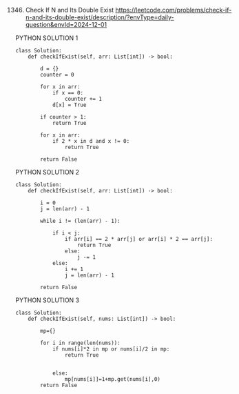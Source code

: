 1346. Check If N and Its Double Exist
https://leetcode.com/problems/check-if-n-and-its-double-exist/description/?envType=daily-question&envId=2024-12-01

PYTHON SOLUTION 1

```
class Solution:
    def checkIfExist(self, arr: List[int]) -> bool:
        
        d = {}
        counter = 0

        for x in arr:
            if x == 0:
                counter += 1
            d[x] = True
        
        if counter > 1:
            return True

        for x in arr:
            if 2 * x in d and x != 0:
                return True
        
        return False
```

PYTHON SOLUTION 2

```
class Solution:
    def checkIfExist(self, arr: List[int]) -> bool:
        
        i = 0
        j = len(arr) - 1

        while i != (len(arr) - 1):

            if i < j:
                if arr[i] == 2 * arr[j] or arr[i] * 2 == arr[j]:
                    return True
                else:
                    j -= 1
            else:
                i += 1
                j = len(arr) - 1
            
        return False
```

PYTHON SOLUTION 3

```
class Solution:
    def checkIfExist(self, nums: List[int]) -> bool:
        
        mp={}

        for i in range(len(nums)):
            if nums[i]*2 in mp or nums[i]/2 in mp:
                return True
                

            else:
                mp[nums[i]]=1+mp.get(nums[i],0)
        return False
                
```
